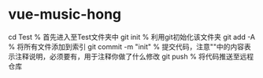 # vue-music-hong
cd Test                      % 首先进入至Test文件夹中
git init                     % 利用git初始化该文件夹
git add -A                   % 将所有文件添加到索引
git commit -m "init"         % 提交代码，注意""中的内容表示注释说明，必须要有，用于注释你做了什么修改
git push                     % 将代码推送至远程仓库
